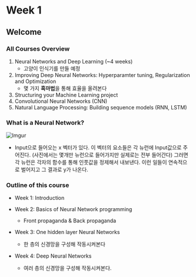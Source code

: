 # Week 1

## Welcome

### All Courses Overview

1. Neural Networks and Deep Learning (~4 weeks)
   - 고양이 인식기를 만들 예정
2. Improving Deep Neural Networks: Hyperparamter tuning, Regularization and Optimization
   - 몇 가지 **흑마법**을 통해 효율을 올려본다
3. Structuring your Machine Learning project
4. Convolutional Neural Networks (CNN)
5. Natural Language Processing: Building sequence models (RNN, LSTM)

### What is a Neural Network?

![Imgur](https://i.imgur.com/Egi5782.jpg)
- Input으로 들어오는 x 벡터가 있다. 이 벡터의 요소들은 각 뉴런에 Input값으로 주어진다. (사진에서는 몇개만 뉴런으로 들어가지만 실제로는 전부 들어간다) 그러면 각 뉴런은 각자의 함수를 통해 인풋값을 정제해서 내보낸다. 이런 일들이 연속적으로 벌어지고 그 결과로 y가 나온다.

### Outline of this course

- Week 1: Introduction

- Week 2: Basics of Neural Network programming

  - Front propaganda & Back propaganda

- Week 3: One hidden layer Neural Networks

  - 한 층의 신경망을 구성해 작동시켜본다

- Week 4: Deep Neural Networks

  - 여러 층의 신경망을 구성해 작동시켜본다.

  


